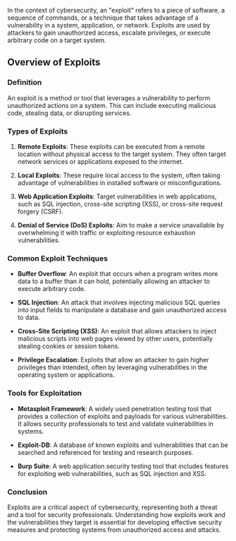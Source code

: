 In the context of cybersecurity, an "exploit" refers to a piece of software, a sequence of commands, or a technique that takes advantage of a vulnerability in a system, application, or network. Exploits are used by attackers to gain unauthorized access, escalate privileges, or execute arbitrary code on a target system.

## Overview of Exploits

### Definition
An exploit is a method or tool that leverages a vulnerability to perform unauthorized actions on a system. This can include executing malicious code, stealing data, or disrupting services.

### Types of Exploits
1. **Remote Exploits**: These exploits can be executed from a remote location without physical access to the target system. They often target network services or applications exposed to the internet.
   
2. **Local Exploits**: These require local access to the system, often taking advantage of vulnerabilities in installed software or misconfigurations.

3. **Web Application Exploits**: Target vulnerabilities in web applications, such as SQL injection, cross-site scripting (XSS), or cross-site request forgery (CSRF).

4. **Denial of Service (DoS) Exploits**: Aim to make a service unavailable by overwhelming it with traffic or exploiting resource exhaustion vulnerabilities.

### Common Exploit Techniques
- **Buffer Overflow**: An exploit that occurs when a program writes more data to a buffer than it can hold, potentially allowing an attacker to execute arbitrary code.
  
- **SQL Injection**: An attack that involves injecting malicious SQL queries into input fields to manipulate a database and gain unauthorized access to data.

- **Cross-Site Scripting (XSS)**: An exploit that allows attackers to inject malicious scripts into web pages viewed by other users, potentially stealing cookies or session tokens.

- **Privilege Escalation**: Exploits that allow an attacker to gain higher privileges than intended, often by leveraging vulnerabilities in the operating system or applications.

### Tools for Exploitation
- **Metasploit Framework**: A widely used penetration testing tool that provides a collection of exploits and payloads for various vulnerabilities. It allows security professionals to test and validate vulnerabilities in systems.

- **Exploit-DB**: A database of known exploits and vulnerabilities that can be searched and referenced for testing and research purposes.

- **Burp Suite**: A web application security testing tool that includes features for exploiting web vulnerabilities, such as SQL injection and XSS.
### Conclusion
Exploits are a critical aspect of cybersecurity, representing both a threat and a tool for security professionals. Understanding how exploits work and the vulnerabilities they target is essential for developing effective security measures and protecting systems from unauthorized access and attacks.